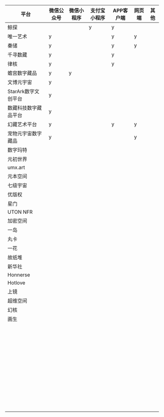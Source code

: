  |平台                  |微信公众号     |微信小程序    |支付宝小程序  |APP客户端     |网页端        |其他|
 |----------------------|--------------|--------------|--------------|--------------|--------------|----|
 |鲸探                  |              |              |y             |y             |              |    |
 |唯一艺术              |y             |              |              |y              |y            |     |
 |秦储                  |y             |              |              |y             |y             |    |
 |千寻数藏              |y             |              |               |y             |             |   |
 |律核                  |y             |              |               |y             |             ||
 |蟾宫数字藏品          |y             |y             |               |              |             |    |
 |文博元宇宙            |y             |              |               |              |             ||
 |StarArk数字文创平台   |y             |               |               |             |              ||
 |数藏科技数字藏品平台  |y             |               |               |              |             ||
 |幻藏艺术平台          |y             |               |               |y             |y            ||
 |宠物元宇宙数字藏品    |y             |               |               |              |y            ||
 |数字玛特              |               |              |                |              |             |
 |元初世界             |               |              |                |              |             |
 |umx.art              |               |              |                |              |             |
 |元本空间             |               |              |                |              |             |
 |七级宇宙             |               |              |                |              |             |
 |优版权               |               |              |                |              |             |
 |星门                 |               |              |                |              |             |
 |UTON NFR             |               |              |                |              |             |
 |加密空间             |               |              |                |              |             |
 |一岛                 |               |              |                |              |             |
 |丸卡                 |               |              |                |              |             |
 |一花                 |               |              |                |              |             |
 |故纸堆               |               |              |                |              |             |
 |新华社               |               |              |                |              |             |
 |Honnerse             |               |              |                |              |             |
 |Hotlove              |               |              |                |              |             |
 |上镜                 |               |              |                |              |             |
 |超维空间             |               |              |                |              |             |
 |幻核                     |               |              |                |              |             |
 |画生                     |               |              |                |              |             |
 |                     |               |              |                |              |             |
 |                     |               |              |                |              |             |
 |                     |               |              |                |              |             |
 |                     |               |              |                |              |             |
 |                     |               |              |                |              |             |
 |                     |               |              |                |              |             |
 |                     |               |              |                |              |             |
 |                     |               |              |                |              |             |
 |                     |               |              |                |              |             |
 |                     |               |              |                |              |             |
 |                     |               |              |                |              |             |
 |                     |               |              |                |              |             |
 |                     |               |              |                |              |             |
 |                     |               |              |                |              |             |
 |                     |               |              |                |              |             |
 |                     |               |              |                |              |             |
 |                     |               |              |                |              |             |
 |                     |               |              |                |              |             |
 |                     |               |              |                |              |             |
 |                     |               |              |                |              |             |
 |                     |               |              |                |              |             |
 |                     |               |              |                |              |             |
 |                     |               |              |                |              |             |
 |                     |               |              |                |              |             |
 |                     |               |              |                |              |             |
 |                     |               |              |                |              |             |
 |                     |               |              |                |              |             |
 |                     |               |              |                |              |             |
 |                     |               |              |                |              |             |
 |                     |               |              |                |              |             |
 |                     |               |              |                |              |             |
 |                     |               |              |                |              |             |
 |                     |               |              |                |              |             |
 |                     |               |              |                |              |             |
 |                     |               |              |                |              |             |
 |                     |               |              |                |              |             |
 |                     |               |              |                |              |             |
 |                     |               |              |                |              |             |
 |                     |               |              |                |              |             |
 |                     |               |              |                |              |             |
 |                     |               |              |                |              |             |
 |                     |               |              |                |              |             |
 |                     |               |              |                |              |             |
 |                     |               |              |                |              |             |
 |                     |               |              |                |              |             |
 |                     |               |              |                |              |             |
 |                     |               |              |                |              |             |
 |                     |               |              |                |              |             |


